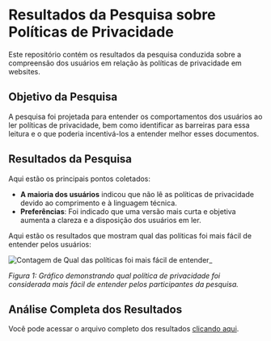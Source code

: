 # Resultados da Pesquisa sobre Políticas de Privacidade

Este repositório contém os resultados da pesquisa conduzida sobre a compreensão dos usuários em relação às políticas de privacidade em websites.

## Objetivo da Pesquisa
A pesquisa foi projetada para entender os comportamentos dos usuários ao ler políticas de privacidade, bem como identificar as barreiras para essa leitura e o que poderia incentivá-los a entender melhor esses documentos.

## Resultados da Pesquisa
Aqui estão os principais pontos coletados:
- **A maioria dos usuários** indicou que não lê as políticas de privacidade devido ao comprimento e à linguagem técnica.
- **Preferências**: Foi indicado que uma versão mais curta e objetiva aumenta a clareza e a disposição dos usuários em ler.

Aqui estão os resultados que mostram qual das políticas foi mais fácil de entender pelos usuários:

![Contagem de Qual das políticas foi mais fácil de entender_ ](https://github.com/user-attachments/assets/cbc336ca-41d1-43bc-a22c-dec702491cba)

*Figura 1: Gráfico demonstrando qual política de privacidade foi considerada mais fácil de entender pelos participantes da pesquisa.*

## Análise Completa dos Resultados
Você pode acessar o arquivo completo dos resultados [clicando aqui](./Resultados_Pesquisa_Politicas_Privacidade.pdf).
